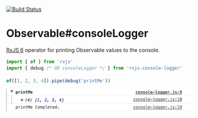 [![Build Status](https://travis-ci.com/donaldaverill/rxjs-console-logger-operator.svg?branch=master)](https://travis-ci.com/donaldaverill/rxjs-console-logger-operator)
# Observable#consoleLogger

[RxJS 6](https://github.com/ReactiveX/rxjs)  operator for printing Observable values to the console.

```ts
import { of } from 'rxjs'
import { debug /* OR consoleLogger */ } from 'rxjs-console-logger'

of([1, 2, 3, 4]).pipe(debug('printMe')) 
```

<img src="printMe.png" width="500px">
